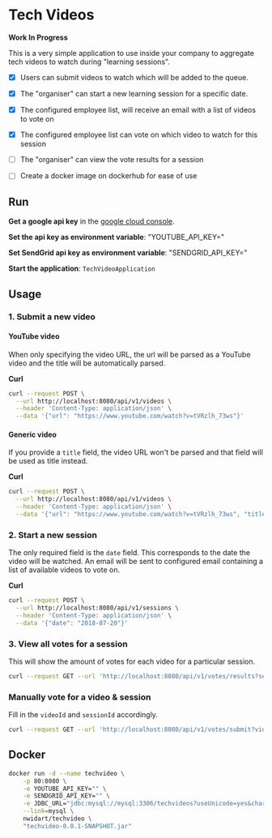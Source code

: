 # Tech Videos

**Work In Progress**

This is a very simple application to use inside your company to aggregate tech videos to watch during "learning sessions".

- [x] Users can submit videos to watch which will be added to the queue. 
- [x] The "organiser" can start a new learning session for a specific date.
- [x] The configured employee list, will receive an email with a list of videos to vote on
- [x] The configured employee list can vote on which video to watch for this session
- [ ] The "organiser" can view the vote results for a session

- [ ] Create a docker image on dockerhub for ease of use

## Run

**Get a google api key** in the [google cloud console](https://console.developers.google.com/).

**Set the api key as environment variable**: "YOUTUBE_API_KEY="

**Set SendGrid api key as environment variable**: "SENDGRID_API_KEY="

**Start the application**: `TechVideoApplication`

## Usage

### 1. Submit a new video

#### YouTube video

When only specifying the video URL, the url will be parsed as a YouTube video and the title will be automatically parsed.

**Curl**

```bash
curl --request POST \
  --url http://localhost:8080/api/v1/videos \
  --header 'Content-Type: application/json' \
  --data '{"url": "https://www.youtube.com/watch?v=tVRzlh_73ws"}'
```

#### Generic video

If you provide a `title` field, the video URL won't be parsed and that field will be used as title instead.

**Curl**

```bash
curl --request POST \
  --url http://localhost:8080/api/v1/videos \
  --header 'Content-Type: application/json' \
  --data '{"url": "https://www.youtube.com/watch?v=tVRzlh_73ws", "title": "Video title"}'
```

### 2. Start a new session

The only required field is the `date` field. This corresponds to the date the video will be watched. An email will be sent to configured email containing a list of available videos to vote on.

**Curl**

```bash
curl --request POST \
  --url http://localhost:8080/api/v1/sessions \
  --header 'Content-Type: application/json' \
  --data '{"date": "2018-07-20"}'
```

### 3. View all votes for a session

This will show the amount of votes for each video for a particular session.

```bash
curl --request GET --url 'http://localhost:8080/api/v1/votes/results?sessionId=2'
```

### Manually vote for a video & session

Fill in the `videoId` and `sessionId` accordingly.

```bash
curl --request GET --url 'http://localhost:8080/api/v1/votes/submit?videoId=1&sessionId=1'
```

## Docker

```bash
docker run -d --name techvideo \
    -p 80:8080 \
    -e YOUTUBE_API_KEY="" \
    -e SENDGRID_API_KEY="" \
    -e JDBC_URL="jdbc:mysql://mysql:3306/techvideos?useUnicode=yes&characterEncoding=UTF-8&useSSL=false" \
    --link=mysql \
    nwidart/techvideo \
    "techvideo-0.0.1-SNAPSHOT.jar"
```
